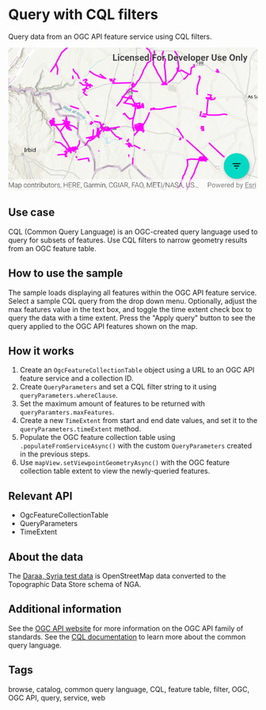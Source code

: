 # Query with CQL filters

Query data from an OGC API feature service using CQL filters.

![Image of Query with CQL Filters](query-with-cql-filters.png)

## Use case

CQL (Common Query Language) is an OGC-created query language used to query for subsets of features. Use CQL filters to narrow geometry results from an OGC feature table.

## How to use the sample

The sample loads displaying all features within the OGC API feature service. Select a sample CQL query from the drop down menu. Optionally, adjust the max features value in the text box, and toggle the time extent check box to query the data with a time extent. Press the "Apply query" button to see the query applied to the OGC API features shown on the map.

## How it works

1. Create an `OgcFeatureCollectionTable` object using a URL to an OGC API feature service and a collection ID.
2. Create `QueryParameters` and set a CQL filter string to it using `queryParameters.whereClause`.
3. Set the maximum amount of features to be returned with `queryParamters.maxFeatures`.
4. Create a new `TimeExtent` from start and end date values, and set it to the `queryParameters.timeExtent` method.
5. Populate the OGC feature collection table using `.populateFromServiceAsync()` with the custom `QueryParameters` created in the previous steps.
6. Use `mapView.setViewpointGeometryAsync()` with the OGC feature collection table extent to view the newly-queried features.

## Relevant API

* OgcFeatureCollectionTable
* QueryParameters
* TimeExtent

## About the data

The [Daraa, Syria test data](https://demo.ldproxy.net/daraa) is OpenStreetMap data converted to the Topographic Data Store schema of NGA.

## Additional information

See the [OGC API website](https://ogcapi.ogc.org/) for more information on the OGC API family of standards. See the [CQL documentation](https://portal.ogc.org/files/96288#cql-core) to learn more about the common query language.

## Tags

browse, catalog, common query language, CQL, feature table, filter, OGC, OGC API, query, service, web
